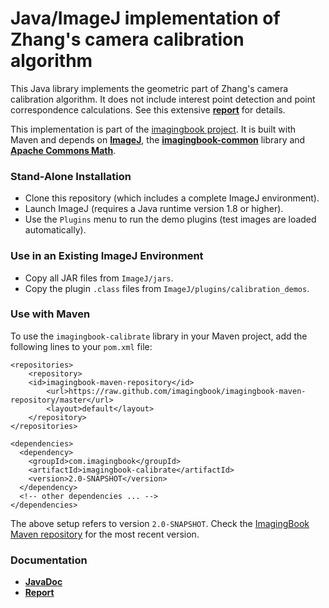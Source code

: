 # Java/ImageJ implementation of Zhang's camera calibration algorithm #

This Java library implements the geometric part of Zhang's camera calibration algorithm. 
It does not include interest point detection and point correspondence calculations.
See this extensive [**report**](https://www.researchgate.net/publication/303233579_Zhang%27s_Camera_Calibration_Algorithm_In-Depth_Tutorial_and_Implementation) for details.

This implementation is part of the [imagingbook project](https://imagingbook.com).
It is built with Maven and depends on 
[**ImageJ**](https://imagej.nih.gov/ij/), 
the [**imagingbook-common**](https://github.com/imagingbook/imagingbook-public) library and
[**Apache Commons Math**](http://commons.apache.org/proper/commons-math/).


### Stand-Alone Installation ###

* Clone this repository (which includes a complete ImageJ environment).
* Launch ImageJ (requires a Java runtime version 1.8 or higher).
* Use the `Plugins` menu to run the demo plugins (test images are loaded automatically).

### Use in an Existing ImageJ Environment ###

* Copy all JAR files from `ImageJ/jars`.
* Copy the plugin `.class` files from `ImageJ/plugins/calibration_demos`.

### Use with Maven

To use the ``imagingbook-calibrate`` library in your Maven project, add the following lines to your ``pom.xml`` file:
````
<repositories>
    <repository>
	<id>imagingbook-maven-repository</id>
    	<url>https://raw.github.com/imagingbook/imagingbook-maven-repository/master</url>
    	<layout>default</layout>
    </repository>
</repositories>

<dependencies>
  <dependency>
    <groupId>com.imagingbook</groupId>
    <artifactId>imagingbook-calibrate</artifactId>
    <version>2.0-SNAPSHOT</version>
  </dependency>
  <!-- other dependencies ... -->
</dependencies>
````
The above setup refers to version ``2.0-SNAPSHOT``. Check the [ImagingBook Maven repository](https://github.com/imagingbook/imagingbook-maven-repository/tree/master/com/imagingbook/) for the most recent version.

### Documentation ###

* **[JavaDoc](https://imagingbook.github.io/imagingbook-calibrate/javadoc/index.html)**
* **[Report](https://www.researchgate.net/publication/303233579_Zhang%27s_Camera_Calibration_Algorithm_In-Depth_Tutorial_and_Implementation)**

